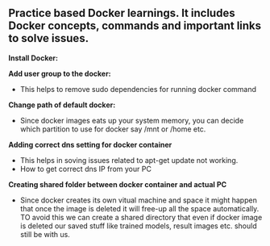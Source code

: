 ## Practice based Docker learnings. It includes Docker concepts, commands and important links to solve issues.

**Install Docker:**

**Add user group to the docker:**
* This helps to remove sudo dependencies for running docker command

**Change path of default docker:**
* Since docker images eats up your system memory, you can decide which partition to use for docker say /mnt or /home etc.

**Adding correct dns setting for docker container**
* This helps in soving issues related to apt-get update not working.
* How to get correct dns IP from your PC

**Creating shared folder between docker container and actual PC**
* Since docker creates its own vitual machine and space it might happen that once the image is deleted it will free-up all the space automatically. 
TO avoid this we can create a shared directory that even if docker image is deleted our saved stuff like trained models, result images etc. should still be with us.

